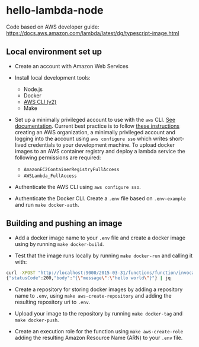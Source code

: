 # hello-lambda-node

Code based on AWS developer guide: https://docs.aws.amazon.com/lambda/latest/dg/typescript-image.html

## Local environment set up

- Create an account with Amazon Web Services

- Install local development tools:

  - Node.js
  - Docker
  - [AWS CLI (v2)](https://docs.aws.amazon.com/cli/latest/userguide/getting-started-install.html)
  - Make

- Set up a minimally privileged account to use with the `aws` CLI. [See documentation](https://docs.aws.amazon.com/cli/latest/userguide/cli-chap-authentication.html). Current best practice is to follow [these instructions](https://docs.aws.amazon.com/singlesignon/latest/userguide/getting-started.html) creating an AWS organization, a minimally privileged account and logging into the account using `aws configure sso` which writes short-lived credentials to your development machine. To upload docker images to an AWS container registry and deploy a lambda service the following permissions are required:

  - `AmazonEC2ContainerRegistryFullAccess`
  - `AWSLambda_FullAccess`

- Authenticate the AWS CLI using `aws configure sso`.

- Authenticate the Docker CLI. Create a `.env` file based on `.env-example` and run `make docker-auth`.

## Building and pushing an image

- Add a docker image name to your `.env` file and create a docker image using by running `make docker-build`.

- Test that the image runs locally by running `make docker-run` and calling it with:

```bash
curl -XPOST "http://localhost:9000/2015-03-31/functions/function/invocations" -d '{}'
{"statusCode":200,"body":"{\"message\":\"hello world\"}"} | jq
```

- Create a repository for storing docker images by adding a repository name to `.env`, using `make aws-create-repository` and adding the resulting repository uri to `.env`.

- Upload your image to the repository by running `make docker-tag` and `make docker-push`.

- Create an execution role for the function using `make aws-create-role` adding the resulting Amazon Resource Name (ARN) to your `.env` file.
